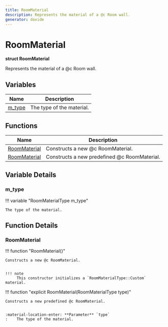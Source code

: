 ```yaml
---
title: RoomMaterial
description: Represents the material of a @c Room wall. 
generator: doxide
---
```



# RoomMaterial

**struct  RoomMaterial**


Represents the material of a @c Room wall.
     




## Variables

| Name | Description |
| ---- | ----------- |
| [m_type](#m_type) | The type of the material.  |

## Functions

| Name | Description |
| ---- | ----------- |
| [RoomMaterial](#RoomMaterial) | Constructs a new @c RoomMaterial. |
| [RoomMaterial](#RoomMaterial) | Constructs a new predefined @c RoomMaterial. |

## Variable Details

### m_type<a name="m_type"></a>

!!! variable "RoomMaterialType m_type"

    
    The type of the material.
             
    
    
    

## Function Details

### RoomMaterial<a name="RoomMaterial"></a>
!!! function "RoomMaterial()"

    
    Constructs a new @c RoomMaterial.
    
    
    !!! note
         This constructor initializes a `RoomMaterialType::Custom` material.
                
    

!!! function "explicit RoomMaterial(RoomMaterialType type)"

    
    Constructs a new predefined @c RoomMaterial.
    
    
    :material-location-enter: **Parameter** `type`
    :    The type of the material.
                
    

